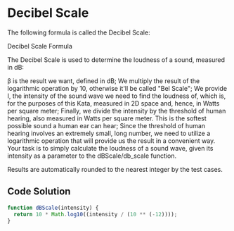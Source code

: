 # Decibel Scale

The following formula is called the Decibel Scale:

Decibel Scale Formula

The Decibel Scale is used to determine the loudness of a sound, measured in dB:

β is the result we want, defined in dB;
We multiply the result of the logarithmic operation by 10, otherwise it'll be called "Bel Scale";
We provide I, the intensity of the sound wave we need to find the loudness of, which is, for the purposes of this Kata, measured in 2D space and, hence, in Watts per square meter;
Finally, we divide the intensity by the threshold of human hearing, also measured in Watts per square meter. This is the softest possible sound a human ear can hear;
Since the threshold of human hearing involves an extremely small, long number, we need to utilize a logarithmic operation that will provide us the result in a convenient way.
Your task is to simply calculate the loudness of a sound wave, given its intensity as a parameter to the dBScale/db_scale function.

Results are automatically rounded to the nearest integer by the test cases.


## Code Solution 

```js
function dBScale(intensity) {
  return 10 * Math.log10((intensity / (10 ** (-12))));
}

```
